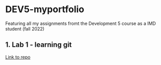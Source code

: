 # DEV5-myportfolio
Featuring all my assignments fromt the Development 5 course as a IMD student (fall 2022)

## 1. Lab 1 - learning git
[Link to repo](https://github.com/Rix11-H/DEV5-LAB1)